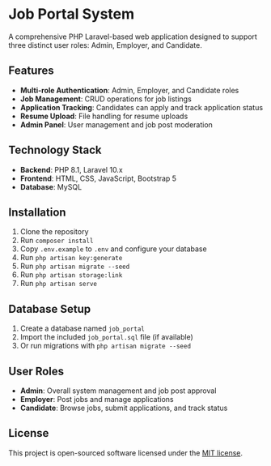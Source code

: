 # Job Portal System

A comprehensive PHP Laravel-based web application designed to support three distinct user roles: Admin, Employer, and Candidate.

## Features

- **Multi-role Authentication**: Admin, Employer, and Candidate roles
- **Job Management**: CRUD operations for job listings
- **Application Tracking**: Candidates can apply and track application status
- **Resume Upload**: File handling for resume uploads
- **Admin Panel**: User management and job post moderation

## Technology Stack

- **Backend**: PHP 8.1, Laravel 10.x
- **Frontend**: HTML, CSS, JavaScript, Bootstrap 5
- **Database**: MySQL

## Installation

1. Clone the repository
2. Run `composer install`
3. Copy `.env.example` to `.env` and configure your database
4. Run `php artisan key:generate`
5. Run `php artisan migrate --seed`
6. Run `php artisan storage:link`
7. Run `php artisan serve`

## Database Setup

1. Create a database named `job_portal`
2. Import the included `job_portal.sql` file (if available)
3. Or run migrations with `php artisan migrate --seed`

## User Roles

- **Admin**: Overall system management and job post approval
- **Employer**: Post jobs and manage applications
- **Candidate**: Browse jobs, submit applications, and track status

## License

This project is open-sourced software licensed under the [MIT license](https://opensource.org/licenses/MIT).
